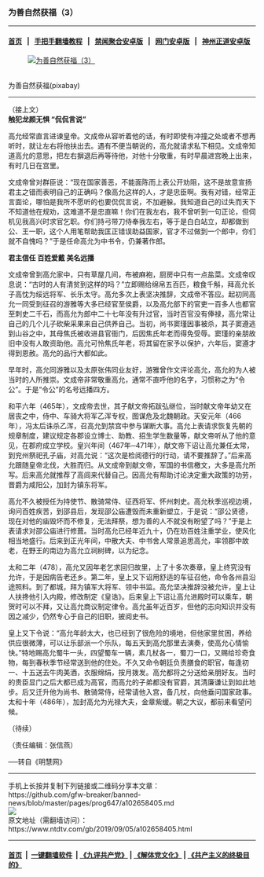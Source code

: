 ### 为善自然获福（3）
------------------------

#### [首页](https://github.com/gfw-breaker/banned-news/blob/master/README.md) &nbsp;&nbsp;|&nbsp;&nbsp; [手把手翻墙教程](https://github.com/gfw-breaker/guides/wiki) &nbsp;&nbsp;|&nbsp;&nbsp; [禁闻聚合安卓版](https://github.com/gfw-breaker/bn-android) &nbsp;&nbsp;|&nbsp;&nbsp; [网门安卓版](https://github.com/oGate2/oGate) &nbsp;&nbsp;|&nbsp;&nbsp; [神州正道安卓版](https://github.com/SzzdOgate/update) 



<div><div class="featured_image">
 <a href="https://i.ntdtv.com/assets/uploads/2019/09/2019-08-28_132214.jpg" target="_blank">
  <figure>
   <img alt="为善自然获福（3）" src="https://i.ntdtv.com/assets/uploads/2019/09/2019-08-28_132214-800x450.jpg"/>
  </figure><br/>
 </a>
 <span class="caption">
  为善自然获福(pixabay)
 </span>
</div>
</div><hr/><div><div class="post_content" itemprop="articleBody">
 <p>
  （接上文）
  <br/>
  <strong>
   触犯龙颜无惧 “侃侃言说”
  </strong>
 </p>
 <p>
  高允经常直言进谏皇帝。文成帝从容听着他的话，有时即使有冲撞之处或者不想再听时，就让左右将他扶出去。遇有不便当朝说的，高允就请求私下相见。文成帝知道高允的意思，把左右摒退后再等待他，对他十分敬重，有时早晨进宫晚上出来，有时几日在宫里。
 </p>
 <p>
  文成帝曾对群臣说：“现在国家善恶，不能面陈而上表公开劝阻，这不是故意宣扬君主之错而表明自己的正确吗？像高允这样的人，才是忠臣啊。我有对错，经常正言面论，哪怕是我所不愿听的也要侃侃言说，不加避躲。我知道自己的过失而天下不知道他在规劝，这难道不是忠直嘛！你们在我左右，我不曾听到一句正论，但伺机见我高兴时求官乞职。你们持弓带刀侍奉我左右，等于是白白站立，却都做到公、王一职，这个人用笔帮助我匡正错误助益国家，官才不过做到一个郎中，你们就不自愧吗？”于是任命高允为中书令，仍兼著作郎。
 </p>
 <p>
  <strong>
   君主信任 百姓爱戴 美名远播
  </strong>
 </p>
 <p>
  文成帝曾到高允家中，只有草屋几间，布被麻袍，厨房中只有一点盐菜。文成帝叹息说：“古时的人有清贫到这样的吗？”立即赐给绵帛五百匹，粮食千斛，拜高允长子高忱为绥远将军、长乐太守。高允多次上表坚决推辞，文成帝不答应。起初同高允一同受到征召的游雅等大多已经官至侯爵，以及高允部下的官吏一百多人也都官至刺史二千石，而高允为郎中二十七年没有升过官，当时百官没有俸禄，高允常让自己的几个儿子砍柴采果来自己供养自己。当初，尚书窦瑾因事被杀，其子窦遵逃到山谷之中，其母焦氏被收进县官衙门，后因焦氏年老而得免受辱。窦瑾的亲朋故旧中没有人敢资助他。高允可怜焦氏年老，将其留在家予以保护，六年后，窦遵才得到恩赦。高允的品行大都如此。
 </p>
 <p>
  早年时，高允同游雅以及太原张伟同业友好，游雅曾作文评论高允，高允的为人被当时的人所推崇。文成帝非常敬重高允，通常不直呼他的名字，习惯称之为“令公”。于是“令公”的名号远播四方。
 </p>
 <p>
  和平六年（465年），文成帝去世，其子献文帝拓跋弘继位，当时献文帝年幼又在居丧之中，侍中、车骑大将军乙浑专权，图谋危及北魏朝政。天安元年（466年），冯太后诛杀乙浑，召高允到禁宫中参与谋断大事。高允上表请求恢复先朝的规章制度，建议规定各郡设立博士、助教、招生学生数量等，献文帝听从了他的意见，在郡府成立学校。皇兴年间（467年─471年），献文帝下诏让高允兼任太常，到兖州祭祀孔子庙，对高允说：“这次是检阅德行的行动，请不要推辞了。”后来高允跟随皇帝北伐，大胜而归。从文成帝到献文帝，军国的书信檄文，大多是高允所写。后来高允就推荐了高闾来代替自己。因高允有帮助讨论决定重大政策的功劳，晋爵为咸阳公，加封为镇东将军。
 </p>
 <p>
  高允不久被授任为持使节、散骑常侍、征西将军、怀州刺史。高允秋季巡视边境，询问百姓疾苦，到邵县后，发现邵公庙遭毁而未重新塑立，于是说：“邵公贤德，现在对他的庙毁坏而不修复，无法拜祭，想为善的人不就没有盼望了吗？”于是上表请求对邵公庙进行修葺。当时高允已经年近九十，仍在劝百姓注重学业，使风化相当地盛行。后来到正光年间，中散大夫、中书舍人常景追思高允，率领郡中故老，在野王的南边为高允立祠树碑，以为纪念。
 </p>
 <p>
  太和二年（478），高允又因年老乞求回归故里，上了十多次奏章，皇上终究没有允许，于是因病告老还乡。第二年，皇上又下诏用舒适的车征召他，命令各州县沿途照料。到了都城，拜为镇军大将军、领中书监。高允坚决推辞没被允许，皇上让人扶搀他引入内殿，修改制定《皇诰》。后来皇上下诏让高允进殿时可以乘车，朝贺时可以不拜，又让高允商议制定律令。高允虽年近百岁，但他的志向知识并没有因之减少，仍然专心于自己的旧职，披阅史书。
 </p>
 <p>
  皇上又下令说：“高允年龄太大，也已经到了很危险的境地，但他家里贫困，养给供应很微薄，可以让乐部派一个乐队，每五天到高允那里去演奏，使高允心情愉快。”特地赐高允蜀牛一头，四望蜀车一辆，素几杖各一，蜀刀一口，又赐给珍奇食物，每到春秋季节经常送到他的住处。不久又命令朝廷负责膳食的职官，每逢初一、十五送去牛肉美酒，衣服绵绢，按月拨发。高允都将之分送给亲朋好友。当时的贵臣显门之后大都已成为高官，而高允的子弟都没有官爵，其清廉谦让到如此地步。后又迁升他为尚书、散骑常侍，经常请他入宫，备几杖，向他垂问国家政事。太和十年（486年），加封高允为光禄大夫，金章紫缓。朝之大议，都前来看望问候。
 </p>
 <p>
  （待续）
 </p>
 <p>
  （责任编辑：张信燕）
 </p>
 <p>
  ──转自《明慧网》
 </p>
 <div class="single_ad">
 </div>
</div>
</div>
<hr/>
手机上长按并复制下列链接或二维码分享本文章：<br/>
https://github.com/gfw-breaker/banned-news/blob/master/pages/prog647/a102658405.md <br/>
<a href='https://github.com/gfw-breaker/banned-news/blob/master/pages/prog647/a102658405.md'><img src='https://github.com/gfw-breaker/banned-news/blob/master/pages/prog647/a102658405.md.png'/></a> <br/>
原文地址（需翻墙访问）：https://www.ntdtv.com/gb/2019/09/05/a102658405.html


------------------------
#### [首页](https://github.com/gfw-breaker/banned-news/blob/master/README.md) &nbsp;|&nbsp; [一键翻墙软件](https://github.com/gfw-breaker/nogfw/blob/master/README.md) &nbsp;| [《九评共产党》](https://github.com/gfw-breaker/9ping.md/blob/master/README.md#九评之一评共产党是什么) | [《解体党文化》](https://github.com/gfw-breaker/jtdwh.md/blob/master/README.md) | [《共产主义的终极目的》](https://github.com/gfw-breaker/gczydzjmd.md/blob/master/README.md)


<img src='http://gfw-breaker.win/banned-news/pages/prog647/a102658405.md' width='0px' height='0px'/>